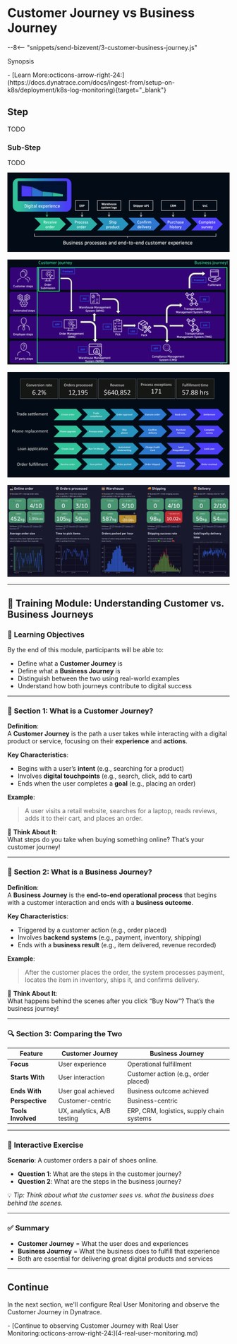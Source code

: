 # Customer Journey vs Business Journey
--8<-- "snippets/send-bizevent/3-customer-business-journey.js"

Synopsis

<div class="grid cards" markdown>
- [Learn More:octicons-arrow-right-24:](https://docs.dynatrace.com/docs/ingest-from/setup-on-k8s/deployment/k8s-log-monitoring){target="_blank"}
</div>

## Step

TODO

### Sub-Step

TODO

![Customer Experience](./img/cus-vs-bus_business_process_customer_experience.png)

![Customer Journey vs Business Journey](./img/cus-vs-bus_user_business_journey_diagram.png)

![Business Journey Examples](./img/cus-vs-bus_business_journey_examples.png)

![Business Journey Dashboard](./img/cus-vs-bus_business_journey_dashboard.png)

---

## 🧠 **Training Module: Understanding Customer vs. Business Journeys**

### 🎯 **Learning Objectives**
By the end of this module, participants will be able to:
- Define what a **Customer Journey** is
- Define what a **Business Journey** is
- Distinguish between the two using real-world examples
- Understand how both journeys contribute to digital success

---

### 🧭 **Section 1: What is a Customer Journey?**

**Definition**:  
A **Customer Journey** is the path a user takes while interacting with a digital product or service, focusing on their **experience** and **actions**.

**Key Characteristics**:
- Begins with a user’s **intent** (e.g., searching for a product)
- Involves **digital touchpoints** (e.g., search, click, add to cart)
- Ends when the user completes a **goal** (e.g., placing an order)

**Example**:  
> A user visits a retail website, searches for a laptop, reads reviews, adds it to their cart, and places an order.

🧩 **Think About It**:  
What steps do you take when buying something online? That’s your customer journey!

---

### 🏢 **Section 2: What is a Business Journey?**

**Definition**:  
A **Business Journey** is the **end-to-end operational process** that begins with a customer interaction and ends with a **business outcome**.

**Key Characteristics**:
- Triggered by a customer action (e.g., order placed)
- Involves **backend systems** (e.g., payment, inventory, shipping)
- Ends with a **business result** (e.g., item delivered, revenue recorded)

**Example**:  
> After the customer places the order, the system processes payment, locates the item in inventory, ships it, and confirms delivery.

🧩 **Think About It**:  
What happens behind the scenes after you click “Buy Now”? That’s the business journey!

---

### 🔍 **Section 3: Comparing the Two**

| Feature              | Customer Journey                          | Business Journey                             |
|----------------------|-------------------------------------------|----------------------------------------------|
| **Focus**            | User experience                           | Operational fulfillment                      |
| **Starts With**      | User interaction                          | Customer action (e.g., order placed)         |
| **Ends With**        | User goal achieved                        | Business outcome achieved                    |
| **Perspective**      | Customer-centric                          | Business-centric                             |
| **Tools Involved**   | UX, analytics, A/B testing                | ERP, CRM, logistics, supply chain systems    |

---

### 🧪 **Interactive Exercise**
**Scenario**: A customer orders a pair of shoes online.

- **Question 1**: What are the steps in the customer journey?
- **Question 2**: What are the steps in the business journey?

💡 *Tip: Think about what the customer sees vs. what the business does behind the scenes.*

---

### ✅ **Summary**
- **Customer Journey** = What the user does and experiences
- **Business Journey** = What the business does to fulfill that experience
- Both are essential for delivering great digital products and services

---


## Continue

In the next section, we'll configure Real User Monitoring and observe the Customer Journey in Dynatrace.

<div class="grid cards" markdown>
- [Continue to observing Customer Journey with Real User Monitoring:octicons-arrow-right-24:](4-real-user-monitoring.md)
</div>